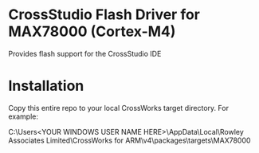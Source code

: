 # CrossStudio Flash Driver for MAX78000 (Cortex-M4)
Provides flash support for the CrossStudio IDE
# Installation
Copy this entire repo to your local CrossWorks target directory.  For example:

C:\Users\<YOUR WINDOWS USER NAME HERE>\AppData\Local\Rowley Associates Limited\CrossWorks for ARM\v4\packages\targets\MAX78000
